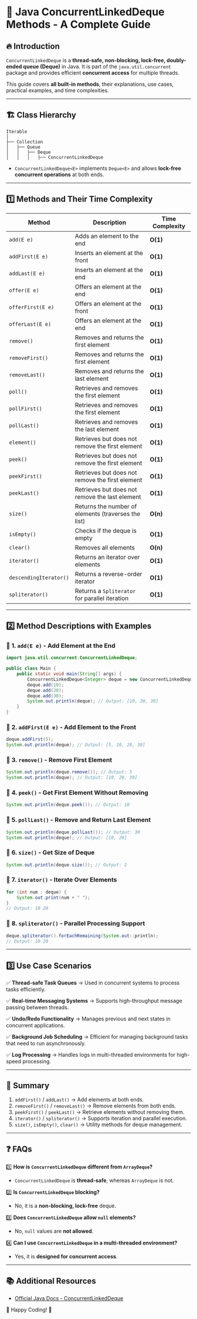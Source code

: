 # 📌 Java ConcurrentLinkedDeque Methods - A Complete Guide

## 🔥 Introduction

`ConcurrentLinkedDeque` is a **thread-safe, non-blocking, lock-free, doubly-ended queue (Deque)** in Java. It is part of the `java.util.concurrent` package and provides efficient **concurrent access** for multiple threads.

This guide covers **all built-in methods**, their explanations, use cases, practical examples, and time complexities.

---

## 🏗 Class Hierarchy

```plaintext
Iterable
│
├── Collection
│   ├── Queue
│   │   ├── Deque
│   │   │   ├── ConcurrentLinkedDeque
```

- `ConcurrentLinkedDeque<E>` implements `Deque<E>` and allows **lock-free concurrent operations** at both ends.

---

## **1️⃣ Methods and Their Time Complexity**

| Method | Description | Time Complexity |
|--------|------------|----------------|
| `add(E e)` | Adds an element to the end | **O(1)** |
| `addFirst(E e)` | Inserts an element at the front | **O(1)** |
| `addLast(E e)` | Inserts an element at the end | **O(1)** |
| `offer(E e)` | Offers an element at the end | **O(1)** |
| `offerFirst(E e)` | Offers an element at the front | **O(1)** |
| `offerLast(E e)` | Offers an element at the end | **O(1)** |
| `remove()` | Removes and returns the first element | **O(1)** |
| `removeFirst()` | Removes and returns the first element | **O(1)** |
| `removeLast()` | Removes and returns the last element | **O(1)** |
| `poll()` | Retrieves and removes the first element | **O(1)** |
| `pollFirst()` | Retrieves and removes the first element | **O(1)** |
| `pollLast()` | Retrieves and removes the last element | **O(1)** |
| `element()` | Retrieves but does not remove the first element | **O(1)** |
| `peek()` | Retrieves but does not remove the first element | **O(1)** |
| `peekFirst()` | Retrieves but does not remove the first element | **O(1)** |
| `peekLast()` | Retrieves but does not remove the last element | **O(1)** |
| `size()` | Returns the number of elements (traverses the list) | **O(n)** |
| `isEmpty()` | Checks if the deque is empty | **O(1)** |
| `clear()` | Removes all elements | **O(n)** |
| `iterator()` | Returns an iterator over elements | **O(1)** |
| `descendingIterator()` | Returns a reverse-order iterator | **O(1)** |
| `spliterator()` | Returns a `Spliterator` for parallel iteration | **O(1)** |

---

## **2️⃣ Method Descriptions with Examples**

### 📝 **1. `add(E e)` - Add Element at the End**

```java
import java.util.concurrent.ConcurrentLinkedDeque;

public class Main {
    public static void main(String[] args) {
        ConcurrentLinkedDeque<Integer> deque = new ConcurrentLinkedDeque<>();
        deque.add(10);
        deque.add(20);
        deque.add(30);
        System.out.println(deque); // Output: [10, 20, 30]
    }
}
```

### 📝 **2. `addFirst(E e)` - Add Element to the Front**

```java
deque.addFirst(5);
System.out.println(deque); // Output: [5, 10, 20, 30]
```

### 📝 **3. `remove()` - Remove First Element**

```java
System.out.println(deque.remove()); // Output: 5
System.out.println(deque); // Output: [10, 20, 30]
```

### 📝 **4. `peek()` - Get First Element Without Removing**

```java
System.out.println(deque.peek()); // Output: 10
```

### 📝 **5. `pollLast()` - Remove and Return Last Element**

```java
System.out.println(deque.pollLast()); // Output: 30
System.out.println(deque); // Output: [10, 20]
```

### 📝 **6. `size()` - Get Size of Deque**

```java
System.out.println(deque.size()); // Output: 2
```

### 📝 **7. `iterator()` - Iterate Over Elements**

```java
for (int num : deque) {
    System.out.print(num + " ");
}
// Output: 10 20
```

### 📝 **8. `spliterator()` - Parallel Processing Support**

```java
deque.spliterator().forEachRemaining(System.out::println);
// Output: 10 20
```

---

## **3️⃣ Use Case Scenarios**

✅ **Thread-safe Task Queues** → Used in concurrent systems to process tasks efficiently.

✅ **Real-time Messaging Systems** → Supports high-throughput message passing between threads.

✅ **Undo/Redo Functionality** → Manages previous and next states in concurrent applications.

✅ **Background Job Scheduling** → Efficient for managing background tasks that need to run asynchronously.

✅ **Log Processing** → Handles logs in multi-threaded environments for high-speed processing.

---

## **📌 Summary**

1. `addFirst()` / `addLast()` → Add elements at both ends.
2. `removeFirst()` / `removeLast()` → Remove elements from both ends.
3. `peekFirst()` / `peekLast()` → Retrieve elements without removing them.
4. `iterator()` / `spliterator()` → Supports iteration and parallel execution.
5. `size()`, `isEmpty()`, `clear()` → Utility methods for deque management.

---

## ❓ FAQs

1️⃣ **How is `ConcurrentLinkedDeque` different from `ArrayDeque`?**
   - `ConcurrentLinkedDeque` is **thread-safe**, whereas `ArrayDeque` is not.

2️⃣ **Is `ConcurrentLinkedDeque` blocking?**
   - No, it is a **non-blocking, lock-free** deque.

3️⃣ **Does `ConcurrentLinkedDeque` allow `null` elements?**
   - No, `null` values are **not allowed**.

4️⃣ **Can I use `ConcurrentLinkedDeque` in a multi-threaded environment?**
   - Yes, it is **designed for concurrent access**.

---

## 📚 Additional Resources
- [Official Java Docs - ConcurrentLinkedDeque](https://docs.oracle.com/en/java/javase/8/docs/api/java/util/concurrent/ConcurrentLinkedDeque.html)

🚀 Happy Coding! 🎯


